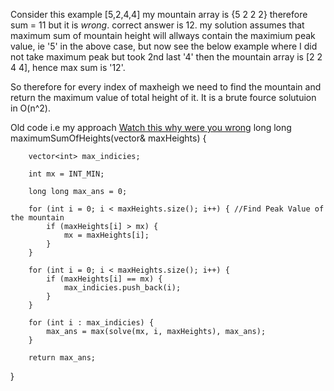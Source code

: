 Consider this example
[5,2,4,4]
my mountain array is {5 2 2 2} therefore sum = 11 but it is *wrong*. correct answer is 12.
my solution assumes that maximum sum of mountain height will allways contain the maximium peak value, ie '5' in the above case,
but now see the below example where I did not take maximum peak but took 2nd last '4' then the mountain array is
[2 2 4 4], hence max sum is '12'.

So therefore for every index of maxheigh we need to find the mountain and return the maximum value of total height of it.
It is a brute fource solutuion in O(n^2).

Old code i.e my approach [Watch this why were you wrong](https://youtu.be/4e_5lpJDack?t=256)
long long maximumSumOfHeights(vector<int>& maxHeights) {

		vector<int> max_indicies;

		int mx = INT_MIN;

		long long max_ans = 0;

		for (int i = 0; i < maxHeights.size(); i++) { //Find Peak Value of the mountain
			if (maxHeights[i] > mx) {
				mx = maxHeights[i]; 
			}
		}

		for (int i = 0; i < maxHeights.size(); i++) {
			if (maxHeights[i] == mx) {
				max_indicies.push_back(i);
			}
		}

		for (int i : max_indicies) {
			max_ans = max(solve(mx, i, maxHeights), max_ans);
		}

		return max_ans;
  }